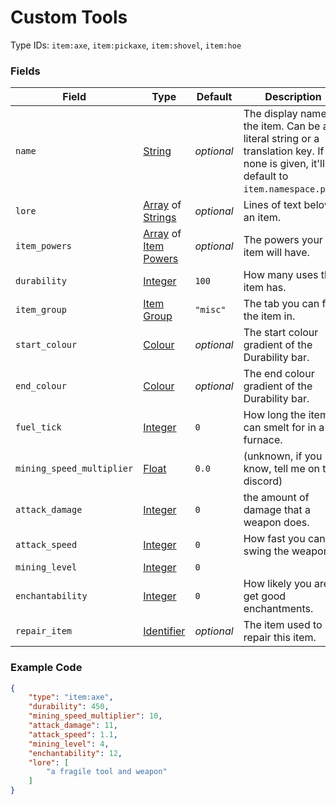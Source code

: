 # Custom Tools

Type IDs: `item:axe`, `item:pickaxe`, `item:shovel`, `item:hoe`

### Fields

   Field   | Type | Default | Description
-----------|------|---------|-------------
`name` | [String](../data_types/string.md) | *optional* | The display name of the item. Can be a literal string or a translation key. If none is given, it'll default to `item.namespace.path`.
`lore` | [Array](../data_types/array.md) of [Strings](../data_types/string.md) | *optional* | Lines of text below an item.
`item_powers` | [Array](../data_types/array.md) of [Item Powers](../data_types/item_power.md) | *optional* | The powers your item will have.
`durability` | [Integer](../data_types/integer.md) | `100` | How many uses the item has.
`item_group`| [Item Group](../data_types/item_groups.md) | `"misc"` | The tab you can find the item in.
`start_colour` | [Colour](../data_types/colour.md) | *optional* | The start colour gradient of the Durability bar.
`end_colour` | [Colour](../data_types/colour.md) | *optional* | The end colour gradient of the Durability bar.
`fuel_tick` | [Integer](../data_types/integer.md) | `0` | How long the item can smelt for in a furnace.
`mining_speed_multiplier` | [Float](../data_types/float.md) | `0.0` | (unknown, if you know, tell me on the discord)
`attack_damage` | [Integer](../data_types/integer.md) | `0` | the amount of damage that a weapon does.
`attack_speed` | [Integer](../data_types/integer.md) | `0` | How fast you can swing the weapon.
`mining_level` | [Integer](../data_types/integer.md) | `0` |
`enchantability` | [Integer](../data_types/integer.md) | `0` | How likely you are to get good enchantments.
`repair_item` | [Identifier](../data_types/identifier.md) | *optional* | The item used to repair this item.

### Example Code

```json
{
    "type": "item:axe",
    "durability": 450,
    "mining_speed_multiplier": 10,
    "attack_damage": 11,
    "attack_speed": 1.1,
    "mining_level": 4,
    "enchantability": 12,
    "lore": [
        "a fragile tool and weapon"
    ]
}
```
